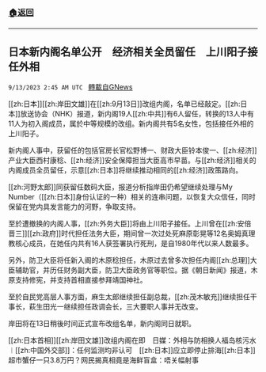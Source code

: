 ###  [:house:返回](README.md)
---


## 日本新内阁名单公开　经济相关全员留任　上川阳子接任外相
`9/13/2023 2:45 AM UTC ` [轉載自GNews](https://gnews.org/articles/1684138)

[[zh:日本]][[zh:岸田文雄]]在[[zh:9月13日]]改组内阁，名单已经敲定。[[zh:日本]]放送协会（NHK）报道，新内阁19人[[zh:中共]]有6人留任，转换的13人中有11人为初入阁成员，属於中等规模的改组。新内阁共有5名女性，包括接任外相的上川阳子。

新内阁人事中，获留任的包括官房长官松野博一、财政大臣铃本俊一、[[zh:经济]]产业大臣西村康稔、[[zh:经济]]安全保障担当大臣高市早苗。与[[zh:经济]]相关的内阁成员全员留任，示意[[zh:日本]]将继续推动相同的[[zh:经济]]政策路向。

[[zh:河野太郎]]同获留任数码大臣，报道分析指岸田仍希望继续处理与My Number（[[zh:日本]]身份认证的一种）相关的连串问题，以恢复大众信任，同时保留在党内具发言能力的河野，争取支持。

至於遭撤换的内阁人事，[[zh:外务大臣]]将由上川阳子接任。上川曾在[[zh:安倍晋三]][[zh:政府]]时代担任法务大臣，期间曾一次过处死麻原彰晃等12名奥姆真理教核心成员，在她任内共有16人获签署执行死刑，是自1980年代以来人数最多。

另外，防卫大臣将任新入阁的木原稔担任，木原过去曾多次担任内阁[[zh:总理]]大臣辅助官，并历任财务副大臣，防卫大臣政务官等职位。据《朝日新闻》报道，木原支持修宪，并支持首相直接参拜靖国神社。

至於自民党高层人事方面，麻生太郎继续担任副总裁，[[zh:茂木敏充]]继续担任干事长，萩生田光一继续担任政调会长，三大要职人事并无改变。

岸田将在13日稍後时间正式宣布改组名单，新内阁同日就职。

[[zh:日本首相]][[zh:岸田文雄]]改组内阁在即　日媒：外相与防相换人福岛核污水︱[[zh:中国外交部]]：任何监测均非认可　[[zh:日本]]应立即停止排海[[zh:日本]]超市蟹仔一只3.8万円？网民揭真相竟是海鲜盲盒：唔关幅射事
